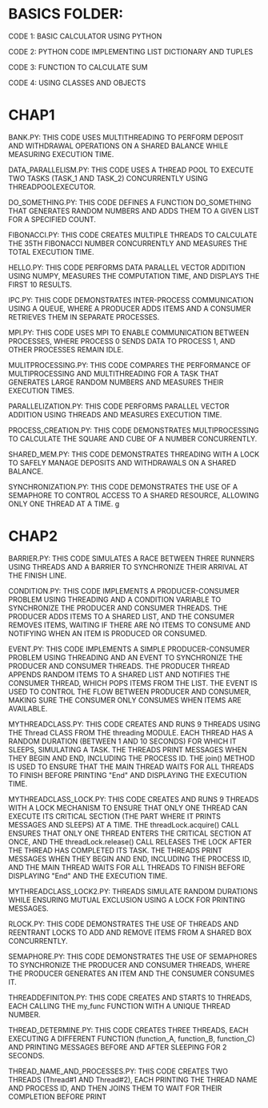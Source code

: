 # BASICS FOLDER:

CODE 1: BASIC CALCULATOR USING PYTHON

CODE 2: PYTHON CODE IMPLEMENTING LIST DICTIONARY AND TUPLES

CODE 3: FUNCTION TO CALCULATE SUM

CODE 4: USING CLASSES AND OBJECTS

# CHAP1

BANK.PY: THIS CODE USES MULTITHREADING TO PERFORM DEPOSIT AND WITHDRAWAL OPERATIONS ON A SHARED BALANCE WHILE MEASURING EXECUTION TIME.

DATA_PARALLELISM.PY: THIS CODE USES A THREAD POOL TO EXECUTE TWO TASKS (TASK_1 AND TASK_2) CONCURRENTLY USING THREADPOOLEXECUTOR.

DO_SOMETHING.PY: THIS CODE DEFINES A FUNCTION DO_SOMETHING THAT GENERATES RANDOM NUMBERS AND ADDS THEM TO A GIVEN LIST FOR A SPECIFIED COUNT.

FIBONACCI.PY: THIS CODE CREATES MULTIPLE THREADS TO CALCULATE THE 35TH FIBONACCI NUMBER CONCURRENTLY AND MEASURES THE TOTAL EXECUTION TIME.

HELLO.PY: THIS CODE PERFORMS DATA PARALLEL VECTOR ADDITION USING NUMPY, MEASURES THE COMPUTATION TIME, AND DISPLAYS THE FIRST 10 RESULTS.

IPC.PY: THIS CODE DEMONSTRATES INTER-PROCESS COMMUNICATION USING A QUEUE, WHERE A PRODUCER ADDS ITEMS AND A CONSUMER RETRIEVES THEM IN SEPARATE PROCESSES.

MPI.PY: THIS CODE USES MPI TO ENABLE COMMUNICATION BETWEEN PROCESSES, WHERE PROCESS 0 SENDS DATA TO PROCESS 1, AND OTHER PROCESSES REMAIN IDLE.

MULITPROCESSING.PY: THIS CODE COMPARES THE PERFORMANCE OF MULTIPROCESSING AND MULTITHREADING FOR A TASK THAT GENERATES LARGE RANDOM NUMBERS AND MEASURES THEIR EXECUTION TIMES.

PARALLELIZATION.PY: THIS CODE PERFORMS PARALLEL VECTOR ADDITION USING THREADS AND MEASURES EXECUTION TIME.

PROCESS_CREATION.PY: THIS CODE DEMONSTRATES MULTIPROCESSING TO CALCULATE THE SQUARE AND CUBE OF A NUMBER CONCURRENTLY.

SHARED_MEM.PY: THIS CODE DEMONSTRATES THREADING WITH A LOCK TO SAFELY MANAGE DEPOSITS AND WITHDRAWALS ON A SHARED BALANCE.

SYNCHRONIZATION.PY: THIS CODE DEMONSTRATES THE USE OF A SEMAPHORE TO CONTROL ACCESS TO A SHARED RESOURCE, ALLOWING ONLY ONE THREAD AT A TIME.
g
# CHAP2

BARRIER.PY: THIS CODE SIMULATES A RACE BETWEEN THREE RUNNERS USING THREADS AND A BARRIER TO SYNCHRONIZE THEIR ARRIVAL AT THE FINISH LINE.

CONDITION.PY: THIS CODE IMPLEMENTS A PRODUCER-CONSUMER PROBLEM USING THREADING AND A CONDITION VARIABLE TO SYNCHRONIZE THE PRODUCER AND CONSUMER THREADS. THE PRODUCER ADDS ITEMS TO A SHARED LIST, AND THE CONSUMER REMOVES ITEMS, WAITING IF THERE ARE NO ITEMS TO CONSUME AND NOTIFYING WHEN AN ITEM IS PRODUCED OR CONSUMED.

EVENT.PY: THIS CODE IMPLEMENTS A SIMPLE PRODUCER-CONSUMER PROBLEM USING THREADING AND AN EVENT TO SYNCHRONIZE THE PRODUCER AND CONSUMER THREADS. THE PRODUCER THREAD APPENDS RANDOM ITEMS TO A SHARED LIST AND NOTIFIES THE CONSUMER THREAD, WHICH POPS ITEMS FROM THE LIST. THE EVENT IS USED TO CONTROL THE FLOW BETWEEN PRODUCER AND CONSUMER, MAKING SURE THE CONSUMER ONLY CONSUMES WHEN ITEMS ARE AVAILABLE.

MYTHREADCLASS.PY: THIS CODE CREATES AND RUNS 9 THREADS USING THE Thread CLASS FROM THE threading MODULE. EACH THREAD HAS A RANDOM DURATION (BETWEEN 1 AND 10 SECONDS) FOR WHICH IT SLEEPS, SIMULATING A TASK. THE THREADS PRINT MESSAGES WHEN THEY BEGIN AND END, INCLUDING THE PROCESS ID. THE join() METHOD IS USED TO ENSURE THAT THE MAIN THREAD WAITS FOR ALL THREADS TO FINISH BEFORE PRINTING "End" AND DISPLAYING THE EXECUTION TIME.

MYTHREADCLASS_LOCK.PY: THIS CODE CREATES AND RUNS 9 THREADS WITH A LOCK MECHANISM TO ENSURE THAT ONLY ONE THREAD CAN EXECUTE ITS CRITICAL SECTION (THE PART WHERE IT PRINTS MESSAGES AND SLEEPS) AT A TIME. THE threadLock.acquire() CALL ENSURES THAT ONLY ONE THREAD ENTERS THE CRITICAL SECTION AT ONCE, AND THE threadLock.release() CALL RELEASES THE LOCK AFTER THE THREAD HAS COMPLETED ITS TASK. THE THREADS PRINT MESSAGES WHEN THEY BEGIN AND END, INCLUDING THE PROCESS ID, AND THE MAIN THREAD WAITS FOR ALL THREADS TO FINISH BEFORE DISPLAYING "End" AND THE EXECUTION TIME.

MYTHREADCLASS_LOCK2.PY: THREADS SIMULATE RANDOM DURATIONS WHILE ENSURING MUTUAL EXCLUSION USING A LOCK FOR PRINTING MESSAGES.

RLOCK.PY: THIS CODE DEMONSTRATES THE USE OF THREADS AND REENTRANT LOCKS TO ADD AND REMOVE ITEMS FROM A SHARED BOX CONCURRENTLY.

SEMAPHORE.PY: THIS CODE DEMONSTRATES THE USE OF SEMAPHORES TO SYNCHRONIZE THE PRODUCER AND CONSUMER THREADS, WHERE THE PRODUCER GENERATES AN ITEM AND THE CONSUMER CONSUMES IT.

THREADDEFINITON.PY: THIS CODE CREATES AND STARTS 10 THREADS, EACH CALLING THE my_func FUNCTION WITH A UNIQUE THREAD NUMBER.

THREAD_DETERMINE.PY: THIS CODE CREATES THREE THREADS, EACH EXECUTING A DIFFERENT FUNCTION (function_A, function_B, function_C) AND PRINTING MESSAGES BEFORE AND AFTER SLEEPING FOR 2 SECONDS.

THREAD_NAME_AND_PROCESSES.PY: THIS CODE CREATES TWO THREADS (Thread#1 AND Thread#2), EACH PRINTING THE THREAD NAME AND PROCESS ID, AND THEN JOINS THEM TO WAIT FOR THEIR COMPLETION BEFORE PRINT


